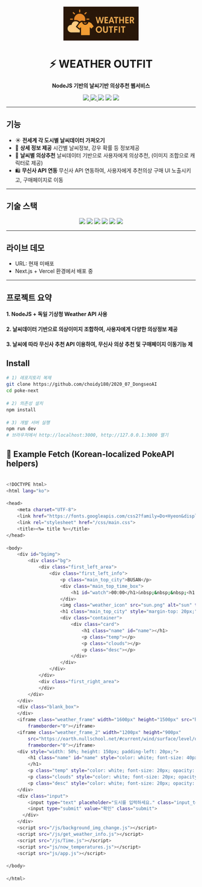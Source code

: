 <!-- BANNER -->
<p align="center">
  <img src="./public/weather-outfit.jpg" alt="Poke-Next Banner" width="200px" />
</p>

<h1 align="center">⚡ WEATHER OUTFIT</h1>
<p align="center">
  <b>NodeJS 기반의 날씨기반 의상추천 웹서비스</b>
</p>

<p align="center">
  <a href="https://poke-next-amber.vercel.app">
    <img src="https://img.shields.io/badge/Live-Demo-blue?logo=vercel&logoColor=white" />
  </a>
  <a href="https://github.com/choidy180/poke-next">
    <img src="https://img.shields.io/github/stars/choidy180/poke-next?style=social" />
  </a>
  <img src="https://img.shields.io/github/license/choidy180/poke-next?color=brightgreen" />
  <img src="https://img.shields.io/badge/PRs-welcome-yellow?logo=github" />
  <img src="https://img.shields.io/badge/Made%20with-❤️-ff69b4" />
</p>

---

##  기능
- ☀️ **전세계 각 도시별 날씨데이터 가져오기**
- 🌈 **상세 정보 제공** 시간별 날씨정보, 강우 확률 등 정보제공
- 👗 **날씨별 의상추천** 날씨데이터 기반으로 사용자에게 의상추천, (이미지 조합으로 캐릭터로 제공)
- 🛍️ **무신사 API 연동** 무신사 API 연동하여, 사용자에게 추천의상 구매 UI 노출시키고, 구매페이지로 이동

---

##  기술 스택
<p align="center">
  <img src="https://img.shields.io/badge/Node.js-339933?logo=node.js&logoColor=white" /> 
  <img src="https://img.shields.io/badge/Express.js-000000?logo=express&logoColor=white" /> 
  <img src="https://img.shields.io/badge/NPM-CB3837?logo=npm&logoColor=white" /> 
  <img src="https://img.shields.io/badge/Yarn-2C8EBB?logo=yarn&logoColor=white" /> 
  <img src="https://img.shields.io/badge/ESLint-4B32C3?logo=eslint&logoColor=white" /> 
  <img src="https://img.shields.io/badge/Prettier-F7B93E?logo=prettier&logoColor=000" />
</p>

---

##  라이브 데모
-  URL: 현재 미배포
-  Next.js + Vercel 환경에서 배포 중

---

##  프로젝트 요약
#### 1. NodeJS + 독일 기상청 Weather API 사용
#### 2. 날씨데이터 기반으로 의상이미지 조합하여, 사용자에게 다양한 의상정보 제공
#### 3. 날씨에 따라 무신사 추천 API 이용하여, 무신사 의상 추천 및 구매페이지 이동기능 제


##  Install
```bash
# 1) 레포지토리 복제
git clone https://github.com/choidy180/2020_07_DongseoAI
cd poke-next

# 2) 의존성 설치
npm install

# 3) 개발 서버 실행
npm run dev
# 브라우저에서 http://localhost:3000, http://127.0.0.1:3000 열기
```

## 📡 Example Fetch (Korean-localized PokeAPI helpers)
```bash

<!DOCTYPE html>
<html lang="ko">

<head>
    <meta charset="UTF-8">
    <link href="https://fonts.googleapis.com/css2?family=Do+Hyeon&display=swap" rel="stylesheet">
    <link rel="stylesheet" href="/css/main.css">
    <title><%= title %></title>
</head>

<body>
    <div id="bgimg">
        <div class="bg">
            <div class="first_left_area">
                <div class="first_left_info">
                    <p class="main_top_city">BUSAN</p>
                    <div class="main_top_time_box">
                        <h1 id="watch">00:00</h1>&nbsp;&nbsp;&nbsp;<h1 id="am_pm">AP</h1>
                    </div>
                    <img class="weather_icon" src="sun.png" alt="sun" title="sun">
                    <h1 class="main_top_city" style="margin-top: 20px;">맑은 하늘</h1>
                    <div class="container">
                        <div class="card">
                            <h1 class="name" id="name"></h1>
                            <p class="temp"></p>
                            <p class="clouds"></p>
                            <p class="desc"></p>
                        </div>
                    </div>
                </div>
            </div>
            <div class="first_right_area">
            </div>
        </div>
    </div>
    <div class="blank_box">
    </div>
    <iframe class="weather_frame" width="1600px" height="1500px" src="https://www.weather.go.kr/w/index.do"
        frameborder="0"></iframe>
    <iframe class="weather_frame_2" width="1200px" height="900px"
        src="https://earth.nullschool.net/#current/wind/surface/level/overlay=temp/orthographic=129.02,35.13,3000/loc=128.950,35.340"
        frameborder="0"></iframe>
    <div style="width: 50%; height: 150px; padding-left: 20px;">
        <h1 class="name" id="name" style="color: white; font-size: 40px; opacity: 0.8;">
        </h1>
        <p class="temp" style="color: white; font-size: 20px; opacity: 0.8;"></p>
        <p class="clouds" style="color: white; font-size: 20px; opacity: 0.8;"></p>
        <p class="desc" style="color: white; font-size: 20px; opacity: 0.8;"></p>
    </div>
    <div class="input">
        <input type="text" placeholder="도시를 입력하세요." class="input_text">
        <input type="submit" value="확인" class="submit">
      </div>
    </div>
    <script src="/js/background_img_change.js"></script>
    <script src="/js/get_weather_info.js"></script>
    <script src="/js/Time.js"></script>
    <script src="js/now_temperatures.js"></script>
    <script src="js/app.js"></script>

</body>

</html>
```

